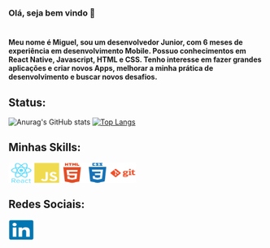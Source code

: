 
### Olá, seja bem vindo 👋
<h1></h1>

#### Meu nome é Miguel, sou um desenvolvedor Junior, com 6 meses de experiência em desenvolvimento Mobile. Possuo conhecimentos em React Native, Javascript, HTML e CSS. Tenho interesse em fazer grandes aplicações  e criar novos Apps, melhorar a minha prática de desenvolvimento e buscar novos desafios.

## Status:

![Anurag's GitHub stats](https://github-readme-stats.vercel.app/api?username=OPLART&show_icons=true&theme=radical)
[![Top Langs](https://github-readme-stats.vercel.app/api/top-langs/?username=OPLART&layout=compact)](https://github.com/OPLART/github-readme-stats)


## Minhas Skills:
<img align="center" alt="miguel-linkedin" height="40" width="50" style="max-width: 100%;" src="https://raw.githubusercontent.com/devicons/devicon/master/icons/react/react-original-wordmark.svg"><img align="center" alt="miguel-linkedin" height="40" width="50" style="max-width: 100%;" src="https://raw.githubusercontent.com/devicons/devicon/master/icons/javascript/javascript-plain.svg"><img align="center" alt="miguel-linkedin" height="40" width="50" style="max-width: 100%;" src="https://raw.githubusercontent.com/devicons/devicon/master/icons/html5/html5-plain-wordmark.svg"><img align="center" alt="miguel-linkedin" height="40" width="50" style="max-width: 100%;" src="https://raw.githubusercontent.com/devicons/devicon/master/icons/css3/css3-plain-wordmark.svg"><img align="center" alt="miguel-linkedin" height="40" width="50" style="max-width: 100%;" src="https://raw.githubusercontent.com/devicons/devicon/master/icons/git/git-plain-wordmark.svg">


## Redes Sociais:

<a href="https://www.linkedin.com/in/miguelcorrea7/" target="_blank">
<img align="center" alt="miguel-linkedin" height="40" width="50" src="https://raw.githubusercontent.com/devicons/devicon/master/icons/linkedin/linkedin-original.svg">
</a>



<!--
**OPLART/OPLART** is a ✨ _special_ ✨ repository because its `README.md` (this file) appears on your GitHub profile.

Here are some ideas to get you started:

- 🔭 I’m currently working on ...
- 🌱 I’m currently learning ...
- 👯 I’m looking to collaborate on ...
- 🤔 I’m looking for help with ...
- 💬 Ask me about ...
- 📫 How to reach me: ...
- 😄 Pronouns: ...
- ⚡ Fun fact: ...
-->
